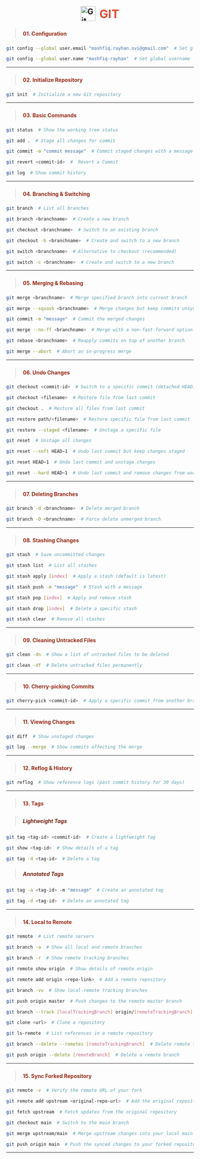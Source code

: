 <h2 style="display: flex; align-items: center; justify-content: center; gap: 10px;">
  <img src="https://cdn.jsdelivr.net/gh/devicons/devicon/icons/git/git-original.svg" alt="Git Logo" width="40">
  <span style="color:#de4c36; font-size:1.5em;">GIT</span>
</h2>


> <h4 style="color:#942917; padding:5px">01. Configuration</h4>
```sh
git config --global user.email "mashfiq.rayhan.ovi@gmail.com"  # Set global email

git config --global user.name "mashfiq-rayhan"  # Set global username
```
---

> <h4 style="color:#942917; padding:5px">02. Initialize Repository</h4>
```sh
git init  # Initialize a new Git repository
```
---

> <h4 style="color:#942917; padding:5px">03. Basic Commands</h4>
```sh
git status  # Show the working tree status

git add .  # Stage all changes for commit

git commit -m "commit message"  # Commit staged changes with a message

git revert <commit-id>  #  Revert a Commit

git log  # Show commit history
```
---

> <h4 style="color:#942917; padding:5px">04. Branching & Switching</h4>
```sh
git branch  # List all branches

git branch <branchname>  # Create a new branch

git checkout <branchname>  # Switch to an existing branch

git checkout -b <branchname>  # Create and switch to a new branch

git switch <branchname>  # Alternative to checkout (recommended)

git switch -c <branchname>  # Create and switch to a new branch
```
---

> <h4 style="color:#942917; padding:5px">05. Merging & Rebasing</h4>
```sh
git merge <branchname>  # Merge specified branch into current branch

git merge --squash <branchname>  # Merge changes but keep commits unsynced

git commit -m "message"  # Commit the merged changes

git merge --no-ff <branchname>  # Merge with a non-fast-forward option

git rebase <branchname>  # Reapply commits on top of another branch

git merge --abort  # Abort an in-progress merge
```
---

> <h4 style="color:#942917; padding:5px">06. Undo Changes</h4>
```sh
git checkout <commit-id>  # Switch to a specific commit (detached HEAD)

git checkout <filename>  # Restore file from last commit

git checkout .  # Restore all files from last commit

git restore path/<filename>  # Restore specific file from last commit

git restore --staged <filename>  # Unstage a specific file

git reset  # Unstage all changes

git reset --soft HEAD~1  # Undo last commit but keep changes staged

git reset HEAD~1  # Undo last commit and unstage changes

git reset --hard HEAD~1  # Undo last commit and remove changes from working directory
```
---

> <h4 style="color:#942917; padding:5px">07. Deleting Branches</h4>
```sh
git branch -d <branchname>  # Delete merged branch

git branch -D <branchname>  # Force delete unmerged branch
```
---

> <h4 style="color:#942917; padding:5px">08. Stashing Changes</h4>
```sh
git stash  # Save uncommitted changes

git stash list  # List all stashes

git stash apply [index]  # Apply a stash (default is latest)

git stash push -m "message"  # Stash with a message

git stash pop [index]  # Apply and remove stash

git stash drop [index]  # Delete a specific stash

git stash clear  # Remove all stashes
```
---

> <h4 style="color:#942917; padding:5px">09. Cleaning Untracked Files</h4>
```sh
git clean -dn  # Show a list of untracked files to be deleted

git clean -df  # Delete untracked files permanently
```
---

> <h4 style="color:#942917; padding:5px">10. Cherry-picking Commits</h4>
```sh
git cherry-pick <commit-id>  # Apply a specific commit from another branch
```
---

> <h4 style="color:#942917; padding:5px">11. Viewing Changes</h4>
```sh
git diff  # Show unstaged changes

git log --merge  # Show commits affecting the merge
```
---

> <h4 style="color:#942917; padding:5px">12. Reflog & History</h4>
```sh
git reflog  # Show reference logs (past commit history for 30 days)
```
---

> <h4 style="color:#942917; padding:5px">13. Tags</h4>

> <h5 style="color:#731f12; padding:5px">Lightweight Tags</h5>
```sh
git tag <tag-id> <commit-id>  # Create a lightweight tag

git show <tag-id>  # Show details of a tag

git tag -d <tag-id>  # Delete a tag
```
> <h5 style="color:#731f12; padding:5px">Annotated Tags</h5>
```sh
git tag -a <tag-id> -m "message"  # Create an annotated tag

git tag -d <tag-id>  # Delete an annotated tag
```
---

> <h4 style="color:#942917; padding:5px">14. Local to Remote</h4>
```sh
git remote  # List remote servers

git branch -a  # Show all local and remote branches

git branch -r  # Show remote tracking branches

git remote show origin  # Show details of remote origin

git remote add origin <repo-link>  # Add a remote repository

git branch -vv  # Show local-remote tracking branches

git push origin master  # Push changes to the remote master branch

git branch --track [localTrackingBranch] origin/[remoteTrackingBranch]  # Track a remote branch locally

git clone <url>  # Clone a repository

git ls-remote  # List references in a remote repository

git branch --delete --remotes [remoteTrackingBranch]  # Delete remote tracking branch

git push origin --delete [remoteBranch]  # Delete a remote branch
```
---

> <h4 style="color:#942917; padding:5px">15. Sync Forked Repository</h4>
```sh
git remote -v  # Verify the remote URL of your fork

git remote add upstream <original-repo-url>  # Add the original repository as upstream

git fetch upstream  # Fetch updates from the original repository

git checkout main  # Switch to the main branch

git merge upstream/main  # Merge upstream changes into your local main branch

git push origin main  # Push the synced changes to your forked repository
```
---
